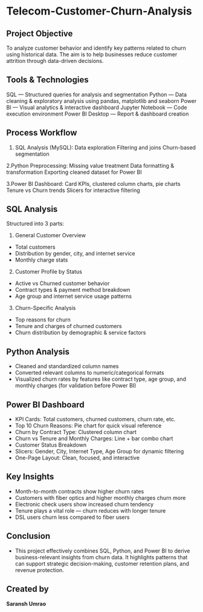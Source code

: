 # Telecom-Customer-Churn-Analysis

## Project Objective
To analyze customer behavior and identify key patterns related to churn using historical data. The aim is to help businesses reduce customer attrition through data-driven decisions.

## Tools & Technologies
SQL — Structured queries for analysis and segmentation
Python — Data cleaning & exploratory analysis using pandas, matplotlib and seaborn
Power BI — Visual analytics & interactive dashboard
Jupyter Notebook — Code execution environment
Power BI Desktop — Report & dashboard creation

## Process Workflow
1. SQL Analysis (MySQL):
Data exploration
Filtering and joins
Churn-based segmentation

2.Python Preprocessing:
Missing value treatment
Data formatting & transformation
Exporting cleaned dataset for Power BI

3.Power BI Dashboard:
Card KPIs, clustered column charts, pie charts
Tenure vs Churn trends
Slicers for interactive filtering

## SQL Analysis
Structured into 3 parts:

1. General Customer Overview
- Total customers
- Distribution by gender, city, and internet service
- Monthly charge stats

2. Customer Profile by Status
- Active vs Churned customer behavior
- Contract types & payment method breakdown
- Age group and internet service usage patterns

3. Churn-Specific Analysis
- Top reasons for churn
- Tenure and charges of churned customers
- Churn distribution by demographic & service factors

## Python Analysis
- Cleaned and standardized column names
- Converted relevant columns to numeric/categorical formats
- Visualized churn rates by features like contract type, age group, and monthly charges (for validation before Power BI)
  
## Power BI Dashboard
- KPI Cards: Total customers, churned customers, churn rate, etc.
- Top 10 Churn Reasons: Pie chart for quick visual reference
- Churn by Contract Type: Clustered column chart
- Churn vs Tenure and Monthly Charges: Line + bar combo chart
- Customer Status Breakdown
- Slicers: Gender, City, Internet Type, Age Group for dynamic filtering
- One-Page Layout: Clean, focused, and interactive

## Key Insights
- Month-to-month contracts show higher churn rates
- Customers with fiber optics and higher monthly charges churn more
- Electronic check users show increased churn tendency
- Tenure plays a vital role — churn reduces with longer tenure
- DSL users churn less compared to fiber users
  
## Conclusion
- This project effectively combines SQL, Python, and Power BI to derive business-relevant insights from churn data. It highlights patterns that can support strategic decision-making, customer retention plans, and revenue protection.

## Created by
**Saransh Umrao**

